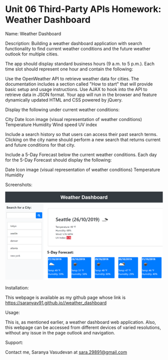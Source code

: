 # Unit 06 Third-Party APIs Homework: Weather Dashboard

Name:
Weather Dashboard

Description:
Building a weather dashboard application with search functionality to find current weather conditions and the future weather outlook for multiple cities. 

The app should display standard business hours (9 a.m. to 5 p.m.). Each time slot should represent one hour and contain the following:

Use the OpenWeather API to retrieve weather data for cities. The documentation includes a section called "How to start" that will provide basic setup and usage instructions.
Use AJAX to hook into the API to retrieve data in JSON format.
Your app will run in the browser and feature dynamically updated HTML and CSS powered by jQuery.

Display the following under current weather conditions:

City
Date
Icon image (visual representation of weather conditions)
Temperature
Humidity
Wind speed
UV index


Include a search history so that users can access their past search terms. Clicking on the city name should perform a new search that returns current and future conditions for that city. 

Include a 5-Day Forecast below the current weather conditions. Each day for the 5-Day Forecast should display the following:

Date
Icon image (visual representation of weather conditions)
Temperature
Humidity

 Screenshots:

 ![weather_app](./Assets/snap.PNG)
  

Installation:

This webpage is available as my github page whose link is https://saranyav91.github.io//weather_dashboard

Usage:

This is, as mentioned earlier, a weather dashboard web application. Also, this webpage can be accessed from different devices of varied resolutions, without any issue in the page outlook and navigation.

Support:

Contact me, Saranya Vasudevan at sara.29891@gmail.com

